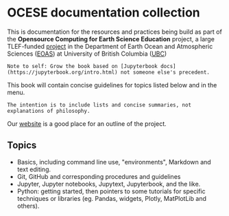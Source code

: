 # OCESE documentation collection

This is documentation for the resources and practices being build as part of the **Opensource Computing for Earth Science Education** project, a large TLEF-funded [project](https://tlef.ubc.ca/funded-proposals/entry/714/?login) in the Department of Earth Ocean and Atmospheric Sciences ([EOAS](https://www.eoas.ubc.ca/)) at University of British Columbia ([UBC](https://www.ubc.ca/))

```{note}
Note to self: Grow the book based on [Jupyterbook docs](https://jupyterbook.org/intro.html) not someone else's precedent.
```
This book will contain concise guidelines for topics listed below and in the menu.

```{note}
The intention is to include lists and concise summaries, not explanations of philosophy.
```

Our [website](https://eoas-ubc.github.io/) is a good place for an outline of the project.

## Topics

- Basics, including command line use, "environments", Markdown and text editing.
- Git, GitHub and corresponding procedures and guidelines
- Jupyter, Jupyter notebooks, Jupytext, Jupyterbook, and the like.
- Python: getting started, then pointers to some tutorials for specific techniques or libraries (eg. Pandas, widgets, Plotly, MatPlotLib and others).